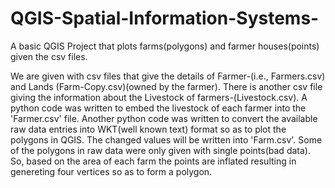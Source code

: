 # QGIS-Spatial-Information-Systems-
A basic QGIS Project that plots farms(polygons) and farmer houses(points) given the csv files.

We are given with csv files that give the details of Farmer-(i.e., Farmers.csv) and Lands (Farm-Copy.csv)(owned by the farmer).
There is another csv file giving the information about the Livestock of farmers-(Livestock.csv).
A python code was written to embed the livestock of each farmer into the 'Farmer.csv' file.
Another python code was written to convert the available raw data entries into WKT(well known text) format so as to plot the polygons in QGIS. The changed values will be written into 'Farm.csv'.
Some of the polygons in raw data were only given with single points(bad data). So, based on the area of each farm the points are inflated resulting in genereting four vertices so as to form a polygon.
